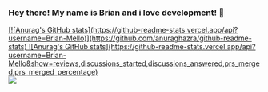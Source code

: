 ### Hey there! My name is Brian and i love development! 👋

<div>
  <a href="https://github.com/Brian-Mello"/>
  [![Anurag's GitHub stats](https://github-readme-stats.vercel.app/api?username=Brian-Mello)](https://github.com/anuraghazra/github-readme-stats)
  ![Anurag's GitHub stats](https://github-readme-stats.vercel.app/api?username=Brian-Mello&show=reviews,discussions_started,discussions_answered,prs_merged,prs_merged_percentage)
</div>

<picture>
  <source
    srcset="https://github-readme-stats.vercel.app/api?username=anuraghazra&show_icons=true&theme=dark"
    media="(prefers-color-scheme: dark)"
  />
  <source
    srcset="https://github-readme-stats.vercel.app/api?username=anuraghazra&show_icons=true"
    media="(prefers-color-scheme: light), (prefers-color-scheme: no-preference)"
  />
  <img src="https://github-readme-stats.vercel.app/api?username=anuraghazra&show_icons=true" />
</picture>
